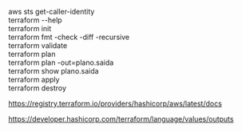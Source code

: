 aws sts get-caller-identity<br>
terraform --help<br>
terraform init<br>
terraform fmt -check -diff -recursive<br>
terraform validate<br>
terraform plan<br>
terraform plan -out=plano.saida<br>
terraform show plano.saida<br>
terraform apply<br>
terraform destroy<br>

https://registry.terraform.io/providers/hashicorp/aws/latest/docs

https://developer.hashicorp.com/terraform/language/values/outputs